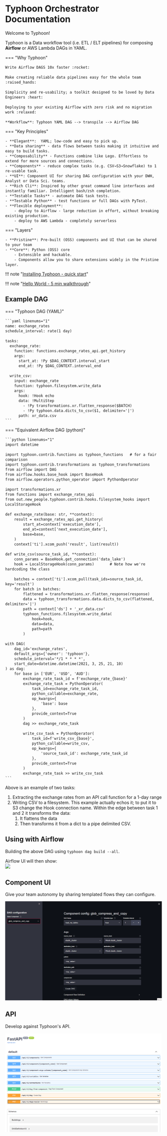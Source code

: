 # Typhoon Orchestrator Documentation

Welcome to Typhoon!

Typhoon is a Data workflow tool (i.e. ETL / ELT pipelines) for composing **Airflow** or AWS Lambda DAGs in YAML. 

=== "Why Typhoon"

    Write Airflow DAGS 10x faster :rocket:

    Make creating reliable data pipelines easy for the whole team :raised_hands:

    Simplicity and re-usability; a toolkit designed to be loved by Data Engineers :heart:
    
    Deploying to your existing Airflow with zero risk and no migration work :relaxed:
    
    **Workflow**: Typhoon YAML DAG --> transpile --> Airflow DAG 


=== "Key Principles"

    - **Elegant**:  YAML; low-code and easy to pick up.
    - **Data sharing** - data flows between tasks making it intuitive and easy to build tasks.
    - **Composability** - Functions combine like Lego. Effortless to extend for more sources and connections.
    - **Components** - reduce complex tasks (e.g. CSV→S3→Snowflake) to 1 re-usable task.
    - **UI**: Component UI for sharing DAG configuration with your DWH, Analyst or Data Sci. teams.
    - **Rich Cli**: Inspired by other great command line interfaces and instantly familiar. Intelligent bash/zsh completion.
    - **Testable Tasks** - automate DAG task tests.
    - **Testable Python** - test functions or full DAGs with PyTest.
    - **Flexible deployment**:
        - deploy to Airflow - large reduction in effort, without breaking existing production.
        - deploy to AWS Lambda - completely serverless

=== "Layers" 

    - **Pristine**: Pre-built (OSS) components and UI that can be shared to your team    
    - **Core**: Python (OSS) core 
        - Extensible and hackable.
        - Components allow you to share extensions widely in the Pristine layer.    


!!! note "[Installing Typhoon - quick start][1]"

!!! note "[Hello World - 5 min walkthrough][2]"


## Example DAG

=== "Typhoon DAG (YAML)"

    ```yaml linenums="1"
    name: exchange_rates
    schedule_interval: rate(1 day)
    
    tasks:
      exchange_rate:
        function: functions.exchange_rates_api.get_history
        args:
          start_at: !Py $DAG_CONTEXT.interval_start
          end_at: !Py $DAG_CONTEXT.interval_end
    
      write_csv:
        input: exchange_rate
        function: typhoon.filesystem.write_data
        args:
          hook: !Hook echo
          data: !MultiStep
            - !Py transformations.xr.flatten_response($BATCH)
            - !Py typhoon.data.dicts_to_csv($1, delimiter='|')
          path: xr_data.csv
    ```

=== "Equivalent Airflow DAG (python)"

    ```python linenums="1"
    import datetime
    
    import typhoon.contrib.functions as typhoon_functions   # for a fair comparison
    import typhoon.contrib.transformations as typhoon_transformations
    from airflow import DAG
    from airflow.hooks.base_hook import BaseHook
    from airflow.operators.python_operator import PythonOperator
    
    import transformations.xr
    from functions import exchange_rates_api
    from out.new_people.typhoon.contrib.hooks.filesystem_hooks import LocalStorageHook
    
    def exchange_rate(base: str, **context):
        result = exchange_rates_api.get_history(
            start_at=context['execution_date'],
            end_at=context['next_execution_date'],
            base=base,
        )
        context['ti'].xcom_push('result', list(result))
    
    def write_csv(source_task_id, **context):
        conn_params = BaseHook.get_connection('data_lake')
        hook = LocalStorageHook(conn_params)       # Note how we're hardcoding the class
        
        batches = context['ti'].xcom_pull(task_ids=source_task_id, key='result')
        for batch in batches:
            flattened = transformations.xr.flatten_response(response)
            data = typhoon_transformations.data.dicts_to_csv(flattened, delimiter='|')
            path = context['ds'] + '_xr_data.csv'
            typhoon_functions.filesystem.write_data(
                hook=hook,
                data=data,
                path=path
            )
    
    with DAG(
        dag_id='exchange_rates',
        default_args={'owner': 'typhoon'},
        schedule_interval='*/1 * * * *',
        start_date=datetime.datetime(2021, 3, 25, 21, 10)
    ) as dag:
        for base in ['EUR', 'USD', 'AUD']:
            exchange_rate_task_id = f'exchange_rate_{base}'
            exchange_rate_task = PythonOperator(
                task_id=exchange_rate_task_id,
                python_callable=exchange_rate,
                op_kwargs={
                    'base': base
                },
                provide_context=True
            )
            dag >> exchange_rate_task
    
            write_csv_task = PythonOperator(
                task_id=f'write_csv_{base}',
                python_callable=write_csv,
                op_kwargs={
                    'source_task_id': exchange_rate_task_id
                },
                provide_context=True
            )
            exchange_rate_task >> write_csv_task
    ```

Above is an example of two tasks:

1. Extracting the exchange rates from an API call function for a 1-day range
2. Writing CSV to a filesystem. This example actually echos it;  to put it to S3 change the Hook connection name. Within the edge between task 1 and 2 it transforms the data:
    1. It flattens the data 
    2. Then transforms it from a dict to a pipe delimited CSV.
    
## Using with Airflow

Building the above DAG using `typhoon dag build --all`. 

Airflow UI will then show:  
<img src="https://user-images.githubusercontent.com/2353804/112546625-f1cad480-8db9-11eb-8dfb-11e2c8d18a48.jpeg" width="300">

## Component UI

Give your team autonomy by sharing templated flows they can configure.

![Component UI](img/component_ui.gif)


## API

Develop against Typhoon's API.

![Swagger API](img/api_swagger.png)


[1]:./getting-started/installation.md
[2]:./examples/hello-world.md

